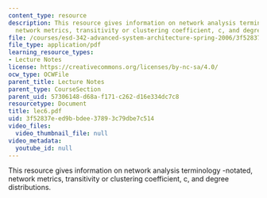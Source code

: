 ```yaml
---
content_type: resource
description: This resource gives information on network analysis terminology -notated,
  network metrics, transitivity or clustering coefficient, c, and degree distributions.
file: /courses/esd-342-advanced-system-architecture-spring-2006/3f52837eed9bbdee37893c79dbe7c514_lec6.pdf
file_type: application/pdf
learning_resource_types:
- Lecture Notes
license: https://creativecommons.org/licenses/by-nc-sa/4.0/
ocw_type: OCWFile
parent_title: Lecture Notes
parent_type: CourseSection
parent_uid: 57306148-d68a-f171-c262-d16e334dc7c8
resourcetype: Document
title: lec6.pdf
uid: 3f52837e-ed9b-bdee-3789-3c79dbe7c514
video_files:
  video_thumbnail_file: null
video_metadata:
  youtube_id: null
---
```

This resource gives information on network analysis terminology -notated, network metrics, transitivity or clustering coefficient, c, and degree distributions.